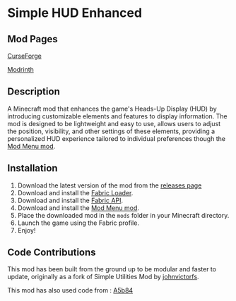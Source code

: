 # Simple HUD Enhanced
## Mod Pages
[CurseForge](https://www.curseforge.com/minecraft/mc-mods/simple-hud-enhanced)

[Modrinth](https://modrinth.com/mod/simple-hud-enhanced)
## Description
A Minecraft mod that enhances the game's Heads-Up Display (HUD) by introducing 
customizable elements and features to display information.
The mod is designed to be lightweight and easy to use, allows users to adjust the position, visibility,
and other settings of these elements, providing a personalized HUD experience 
tailored to individual preferences though the [Mod Menu mod](https://www.curseforge.com/minecraft/mc-mods/modmenu).

## Installation
1. Download the latest version of the mod from the [releases page]()
2. Download and install the [Fabric Loader](https://fabricmc.net/use/).
3. Download and install the [Fabric API](https://www.curseforge.com/minecraft/mc-mods/fabric-api).
4. Download and install the [Mod Menu mod](https://www.curseforge.com/minecraft/mc-mods/modmenu).
5. Place the downloaded mod in the `mods` folder in your Minecraft directory.
6. Launch the game using the Fabric profile.
7. Enjoy!

## Code Contributions
This mod has been built from the ground up to be modular and faster to update, 
originally as a fork of Simple Utilities Mod by [johnvictorfs](https://github.com/johnvictorfs/simple-utilities-mod).

This mod has also used code from :
[A5b84](https://github.com/SoRadGaming/status-effect-bars)

